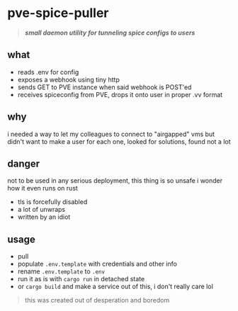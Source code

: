 # pve-spice-puller

> ***small daemon utility for tunneling spice configs to users***

## what

- reads .env for config
- exposes a webhook using tiny http
- sends GET to PVE instance when said webhook is POST'ed
- receives spiceconfig from PVE, drops it onto user in proper .vv format

## why

i needed a way to let my colleagues to connect to "airgapped" vms but didn't want to make a user for each one, looked for solutions, found not a lot

## danger

not to be used in any serious deployment, this thing is so unsafe i wonder how it even runs on rust

- tls is forcefully disabled
- a lot of unwraps
- written by an idiot

## usage

- pull
- populate `.env.template` with credentials and other info
- rename `.env.template` to `.env`
- run it as is with `cargo run` in detached state
- or `cargo build` and make a service out of this, i don't really care lol

> this was created out of desperation and boredom
